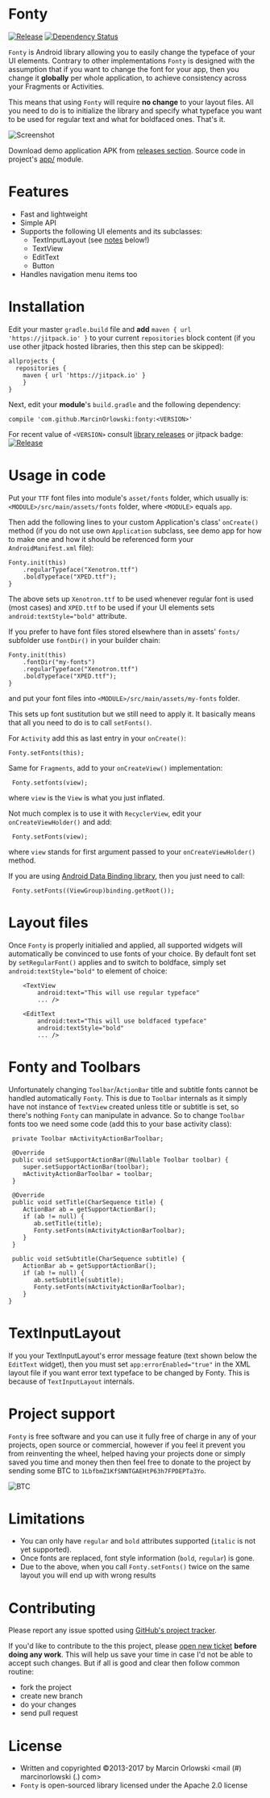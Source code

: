 Fonty
=====

 [![Release](https://jitpack.io/v/MarcinOrlowski/fonty.svg)](https://jitpack.io/#MarcinOrlowski/fonty)
 [![Dependency Status](https://dependencyci.com/github/MarcinOrlowski/Fonty/badge)](https://dependencyci.com/github/MarcinOrlowski/Fonty)

 `Fonty` is Android library allowing you to easily change the typeface
 of your UI elements. Contrary to other implementations `Fonty` is
 designed with the assumption that if you want to change the font for your
 app, then you change it **globally** per whole application, to achieve
 consistency across your Fragments or Activities.

 This means that using `Fonty` will require **no change** to your layout files.
 All you need to do is to initialize the library and specify what typeface
 you want to be used for regular text and what for boldfaced ones. That's it.

 ![Screenshot](img/shot.png)

 Download demo application APK from [releases section](https://github.com/MarcinOrlowski/fonty/releases). Source code in project's [app/](https://github.com/MarcinOrlowski/fonty/tree/master/app/src/main) module.

Features
========

 - Fast and lightweight
 - Simple API
 - Supports the following UI elements and its subclasses:
   * TextInputLayout (see [notes](#textinputlayout) below!)
   * TextView
   * EditText
   * Button
 - Handles navigation menu items too


Installation
============

 Edit your master `gradle.build` file and **add** `maven { url 'https://jitpack.io' }` to your current
 `repositories` block content (if you use other jitpack hosted libraries, then this step can be skipped):

    allprojects {
      repositories {
        maven { url 'https://jitpack.io' }
        }
    }

 Next, edit your **module**'s `build.gradle` and the following dependency:

    compile 'com.github.MarcinOrlowski:fonty:<VERSION>'

 For recent value of `<VERSION>` consult [library releases](https://github.com/MarcinOrlowski/fonty/releases)
 or jitpack badge: [![Release](https://jitpack.io/v/MarcinOrlowski/fonty.svg)](https://jitpack.io/#MarcinOrlowski/fonty)

Usage in code
=============

 Put your `TTF` font files into module's `asset/fonts` folder, which usually is:
 `<MODULE>/src/main/assets/fonts` folder, where `<MODULE>` equals `app`.

 Then add the following lines to your custom Application's class' `onCreate()`
 method (if you do not use own `Application` subclass, see demo app for how
 to make one and how it should be referenced form your `AndroidManifest.xml` file):

    Fonty.init(this)
	    .regularTypeface("Xenotron.ttf")
        .boldTypeface("XPED.ttf");
	}

 The above sets up `Xenotron.ttf` to be used whenever regular font is used (most cases)
 and `XPED.ttf` to be used if your UI elements sets `android:textStyle="bold"` attribute.

 If you prefer to have font files stored elsewhere than in assets' `fonts/` subfolder use `fontDir()`
 in your builder chain:

    Fonty.init(this)
        .fontDir("my-fonts")
	    .regularTypeface("Xenotron.ttf")
        .boldTypeface("XPED.ttf");
	}

 and put your font files into `<MODULE>/src/main/assets/my-fonts` folder.

 This sets up font sustitution but we still need to apply it. It basically means
 that all you need to do is to call `setFonts()`.

 For `Activity` add this as last entry in your `onCreate()`:

    Fonty.setFonts(this);

 Same for `Fragments`, add to your `onCreateView()` implementation:

     Fonty.setfonts(view);

 where `view` is the `View` is what you just inflated.

 Not much complex is to use it with `RecyclerView`, edit your `onCreateViewHolder()` and
 add:

     Fonty.setFonts(view);

 where `view` stands for first argument passed to your `onCreateViewHolder()` method.

 If you are using [Android Data Binding library](https://developer.android.com/topic/libraries/data-binding/index.html),
 then you just need to call:

     Fonty.setFonts((ViewGroup)binding.getRoot());


Layout files
============

 Once `Fonty` is properly initialied and applied, all supported widgets will automatically
 be convinced to use fonts of your choice. By default font set by `setRegularFont()` applies
 and to switch to boldface, simply set `android:textStyle="bold"` to element of
 choice:


        <TextView
            android:text="This will use regular typeface"
            ... />

        <EditText
            android:text="This will use boldfaced typeface"
            android:textStyle="bold"
            ... />


Fonty and Toolbars
==================

 Unfortunately changing `Toolbar`/`ActionBar` title and subtitle fonts cannot be handled automatically
 `Fonty`. This is due to `Toolbar` internals as it simply have not instance of `TextView`
 created unless title or subtitle is set, so there's nothing `Fonty` can manipulate in advance.
 So to change `Toolbar` fonts too we need some code (add this to your base activity class):

     private Toolbar mActivityActionBarToolbar;

     @Override
     public void setSupportActionBar(@Nullable Toolbar toolbar) {
        super.setSupportActionBar(toolbar);
        mActivityActionBarToolbar = toolbar;
     }

     @Override
     public void setTitle(CharSequence title) {
        ActionBar ab = getSupportActionBar();
        if (ab != null) {
           ab.setTitle(title);
           Fonty.setFonts(mActivityActionBarToolbar);
        }
     }

     public void setSubtitle(CharSequence subtitle) {
        ActionBar ab = getSupportActionBar();
        if (ab != null) {
           ab.setSubtitle(subtitle);
           Fonty.setFonts(mActivityActionBarToolbar);
        }
    }


TextInputLayout
===============

 If you your TextInputLayout's error message feature (text shown below the `EditText` widget), then you must
 set `app:errorEnabled="true"` in the XML layout file if you want error text typeface to be changed by Fonty.
 This is because of `TextInputLayout` internals.


Project support
===============

 `Fonty` is free software and you can use it fully free of charge in any of your projects, open source or
 commercial, however if you feel it prevent you from reinventing the wheel, helped having your projects done or simply
 saved you time and money  then then feel free to donate to the project by sending some BTC to
 `1LbfbmZ1KfSNNTGAEHtP63h7FPDEPTa3Yo`.

 ![BTC](img/btc.png)


Limitations
===========

 - You can only have `regular` and `bold` attributes supported (`italic` is not yet supported).
 - Once fonts are replaced, font style information (`bold`, `regular`) is gone.
 - Due to the above, when you call `Fonty.setFonts()` twice on the same layout you will end up with wrong results


Contributing
============

 Please report any issue spotted using [GitHub's project tracker](https://github.com/MarcinOrlowski/fonty/issues).

 If you'd like to contribute to the this project, please [open new ticket](https://github.com/MarcinOrlowski/fonty/issues)
 **before doing any work**. This will help us save your time in case I'd not be able to accept such changes. But if all is good and
 clear then follow common routine:

  * fork the project
  * create new branch
  * do your changes
  * send pull request


License
=======

  * Written and copyrighted &copy;2013-2017 by Marcin Orlowski <mail (#) marcinorlowski (.) com>
  * `Fonty` is open-sourced library licensed under the Apache 2.0 license

